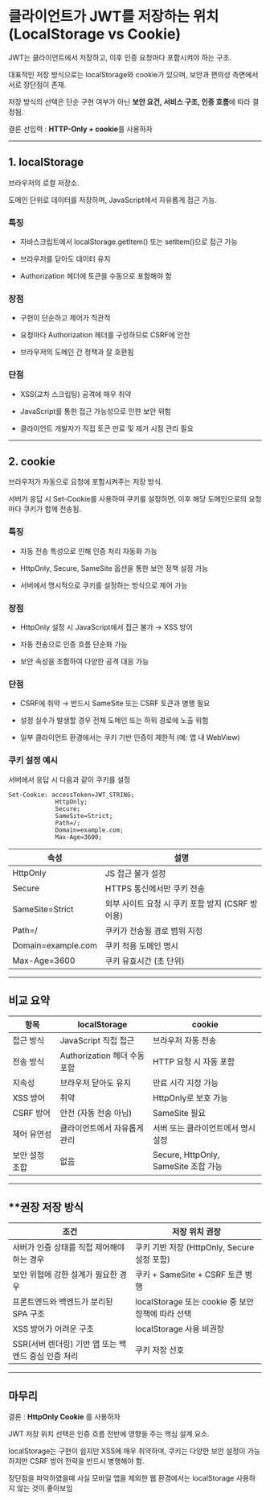 
# **클라이언트가 JWT를 저장하는 위치 (LocalStorage vs Cookie)**

  

JWT는 클라이언트에서 저장하고, 이후 인증 요청마다 포함시켜야 하는 구조.

대표적인 저장 방식으로는 localStorage와 cookie가 있으며, 보안과 편의성 측면에서 서로 장단점이 존재.

저장 방식의 선택은 단순 구현 여부가 아닌 **보안 요건, 서비스 구조, 인증 흐름**에 따라 결정됨.

결론 선입력  : **HTTP-Only + cookie**를 사용하자

---

## **1. localStorage**

  

브라우저의 로컬 저장소.

도메인 단위로 데이터를 저장하며, JavaScript에서 자유롭게 접근 가능.

  

### **특징**

- 자바스크립트에서 localStorage.getItem() 또는 setItem()으로 접근 가능
    
- 브라우저를 닫아도 데이터 유지
    
- Authorization 헤더에 토큰을 수동으로 포함해야 함
    

  

### **장점**

- 구현이 단순하고 제어가 직관적
    
- 요청마다 Authorization 헤더를 구성하므로 CSRF에 안전
    
- 브라우저의 도메인 간 정책과 잘 호환됨
    

  

### **단점**

- XSS(교차 스크립팅) 공격에 매우 취약
    
- JavaScript를 통한 접근 가능성으로 인한 보안 위험
    
- 클라이언트 개발자가 직접 토큰 만료 및 제거 시점 관리 필요
    

---

## **2. cookie**

  

브라우저가 자동으로 요청에 포함시켜주는 저장 방식.

서버가 응답 시 Set-Cookie를 사용하여 쿠키를 설정하면, 이후 해당 도메인으로의 요청마다 쿠키가 함께 전송됨.

  

### **특징**

- 자동 전송 특성으로 인해 인증 처리 자동화 가능
    
- HttpOnly, Secure, SameSite 옵션을 통한 보안 정책 설정 가능
    
- 서버에서 명시적으로 쿠키를 설정하는 방식으로 제어 가능
    

  

### **장점**

- HttpOnly 설정 시 JavaScript에서 접근 불가 → XSS 방어
    
- 자동 전송으로 인증 흐름 단순화 가능
    
- 보안 속성을 조합하여 다양한 공격 대응 가능
    

  

### **단점**

- CSRF에 취약 → 반드시 SameSite 또는 CSRF 토큰과 병행 필요
    
- 설정 실수가 발생할 경우 전체 도메인 또는 하위 경로에 노출 위험
    
- 일부 클라이언트 환경에서는 쿠키 기반 인증이 제한적 (예: 앱 내 WebView)
    

### **쿠키 설정 예시**

  

서버에서 응답 시 다음과 같이 쿠키를 설정

```
Set-Cookie: accessToken=JWT_STRING; 
             HttpOnly; 
             Secure; 
             SameSite=Strict; 
             Path=/; 
             Domain=example.com; 
             Max-Age=3600;
```

|**속성**|**설명**|
|---|---|
|HttpOnly|JS 접근 불가 설정|
|Secure|HTTPS 통신에서만 쿠키 전송|
|SameSite=Strict|외부 사이트 요청 시 쿠키 포함 방지 (CSRF 방어용)|
|Path=/|쿠키가 전송될 경로 범위 지정|
|Domain=example.com|쿠키 적용 도메인 명시|
|Max-Age=3600|쿠키 유효시간 (초 단위)|

---

## **비교 요약**

|**항목**|**localStorage**|**cookie**|
|---|---|---|
|접근 방식|JavaScript 직접 접근|브라우저 자동 전송|
|전송 방식|Authorization 헤더 수동 포함|HTTP 요청 시 자동 포함|
|지속성|브라우저 닫아도 유지|만료 시각 지정 가능|
|XSS 방어|취약|HttpOnly로 보호 가능|
|CSRF 방어|안전 (자동 전송 아님)|SameSite 필요|
|제어 유연성|클라이언트에서 자유롭게 관리|서버 또는 클라이언트에서 명시 설정|
|보안 설정 조합|없음|Secure, HttpOnly, SameSite 조합 가능|

---

## **권장 저장 방식

|**조건**|**저장 위치 권장**|
|---|---|
|서버가 인증 상태를 직접 제어해야 하는 경우|쿠키 기반 저장 (HttpOnly, Secure 설정 포함)|
|보안 위협에 강한 설계가 필요한 경우|쿠키 + SameSite + CSRF 토큰 병행|
|프론트엔드와 백엔드가 분리된 SPA 구조|localStorage 또는 cookie 중 보안 정책에 따라 선택|
|XSS 방어가 어려운 구조|localStorage 사용 비권장|
|SSR(서버 렌더링) 기반 앱 또는 백엔드 중심 인증 처리|쿠키 저장 선호|

---

## **마무리**

결론 : **HttpOnly Cookie** 를 사용하자

JWT 저장 위치 선택은 인증 흐름 전반에 영향을 주는 핵심 설계 요소.

localStorage는 구현이 쉽지만 XSS에 매우 취약하며, 쿠키는 다양한 보안 설정이 가능하지만 CSRF 방어 전략을 반드시 병행해야 함.


장단점을 파악하였을때 사실 모바일 앱을 제외한 웹 환경에서는 localStorage 사용하지 않는 것이 좋아보임
